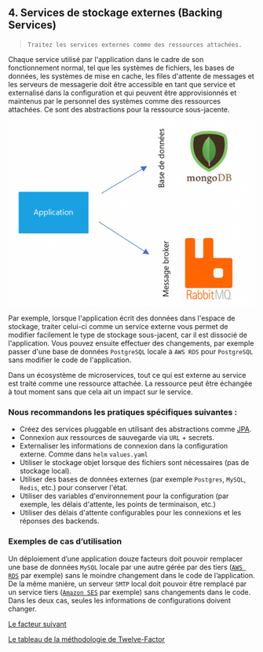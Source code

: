 ## 4. Services de stockage externes (Backing Services)

> `Traitez les services externes comme des ressources attachées.`

Chaque service utilisé par l'application dans le cadre de son fonctionnement normal, tel que les systèmes de fichiers, les bases de données, les systèmes de mise en cache, les files d'attente de messages et les serveurs de messagerie doit être accessible en tant que service et externalisé dans la configuration et qui peuvent être approvisionnés et maintenus par le personnel des systèmes comme des ressources attachées. Ce sont des abstractions pour la ressource sous-jacente. 

![](../images/stockage.png)

Par exemple, lorsque l'application écrit des données dans l'espace de stockage, traiter celui-ci comme un service externe vous permet de modifier facilement le type de stockage sous-jacent, car il est dissocié de l'application. Vous pouvez ensuite effectuer des changements, par exemple passer d'une base de données `PostgreSQL` locale à `AWS RDS` pour `PostgreSQL` sans modifier le code de l'application.

Dans un écosystème de microservices, tout ce qui est externe au service est traité comme une ressource attachée. La ressource peut être échangée à tout moment sans que cela ait un impact sur le service.

### Nous recommandons les pratiques spécifiques suivantes :

- Créez des services pluggable en utilisant des abstractions comme [JPA](https://fr.wikipedia.org/wiki/Jakarta_Persistence).
- Connexion aux ressources de sauvegarde via `URL` + secrets. 
- Externaliser les informations de connexion dans la configuration externe. Comme dans `helm` `values.yaml`
- Utiliser le stockage objet lorsque des fichiers sont nécessaires (pas de stockage local).
- Utiliser des bases de données externes (par exemple `Postgres`, `MySQL`, `Redis`, etc.) pour conserver l'état.
- Utiliser des variables d'environnement pour la configuration (par exemple, les délais d'attente, les points de terminaison, etc.)
- Utiliser des délais d'attente configurables pour les connexions et les réponses des backends.

### Exemples de cas d’utilisation

Un déploiement d’une application douze facteurs doit pouvoir remplacer une base de données `MySQL` locale par une autre gérée par des tiers ([`AWS RDS`](https://aws.amazon.com/fr/rds/) par exemple) sans le moindre changement dans le code de l’application. De la même manière, un serveur `SMTP` local doit pouvoir être remplacé par un service tiers ([`Amazon SES`](https://aws.amazon.com/fr/ses/) par exemple) sans changements dans le code. Dans les deux cas, seules les informations de configurations doivent changer.


[Le facteur suivant](./cicd.md)

[Le tableau de la méthodologie de Twelve-Factor](../README.md)